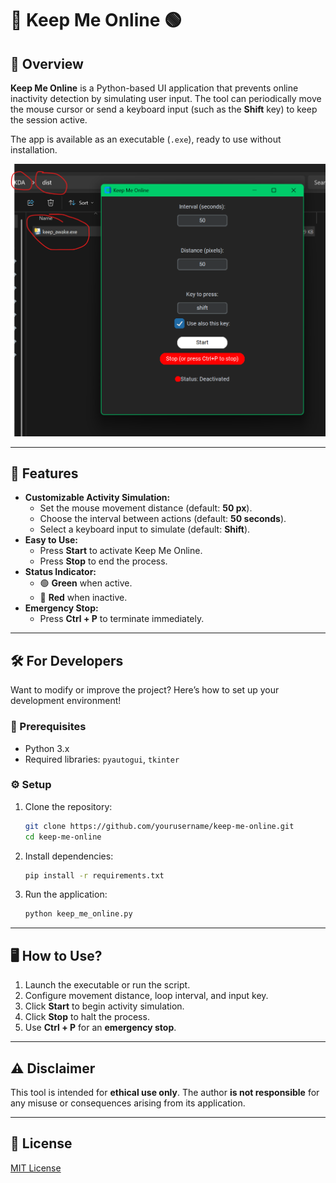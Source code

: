 # 🚀 Keep Me Online 🟢

## 👀 Overview
**Keep Me Online** is a Python-based UI application that prevents online inactivity detection by simulating user input. The tool can periodically move the mouse cursor or send a keyboard input (such as the **Shift** key) to keep the session active.

The app is available as an executable (`.exe`), ready to use without installation.

![Keep Me Online UI](ExeScreenshot.png)

---

## 🎯 Features
- **Customizable Activity Simulation:**
  - Set the mouse movement distance (default: **50 px**).
  - Choose the interval between actions (default: **50 seconds**).
  - Select a keyboard input to simulate (default: **Shift**).
- **Easy to Use:**
  - Press **Start** to activate Keep Me Online.
  - Press **Stop** to end the process.
- **Status Indicator:**
  - 🟢 **Green** when active.
  - 🔴 **Red** when inactive.
- **Emergency Stop:**
  - Press **Ctrl + P** to terminate immediately.

---

## 🛠️ For Developers
Want to modify or improve the project? Here’s how to set up your development environment!

### 📌 Prerequisites
- Python 3.x
- Required libraries: `pyautogui`, `tkinter`

### ⚙️ Setup
1. Clone the repository:
   ```sh
   git clone https://github.com/yourusername/keep-me-online.git
   cd keep-me-online
   ```
2. Install dependencies:
   ```sh
   pip install -r requirements.txt
   ```
3. Run the application:
   ```sh
   python keep_me_online.py
   ```

---

## 🖥️ How to Use?
1. Launch the executable or run the script.
2. Configure movement distance, loop interval, and input key.
3. Click **Start** to begin activity simulation.
4. Click **Stop** to halt the process.
5. Use **Ctrl + P** for an **emergency stop**.

---

## ⚠️ Disclaimer
This tool is intended for **ethical use only**. The author **is not responsible** for any misuse or consequences arising from its application.

---

## 📜 License
[MIT License](LICENSE)
